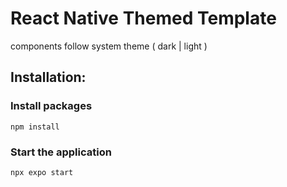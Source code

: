 # React Native Themed Template
components follow system theme ( dark | light )

## Installation:

### Install packages

```shell
npm install
```

### Start the application

```shell
npx expo start
```
